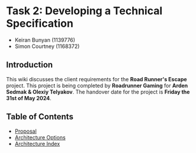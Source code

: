 # Task 2: Developing a Technical Specification
- Keiran Bunyan (1139776) 
- Simon Courtney (1168372)


## Introduction
This wiki discusses the client requirements for the **Road Runner's Escape** project.
This project is being completed by **Roadrunner Gaming** for **Arden Sedmak & Olexiy Telyakov**.
The handover date for the project is **Friday the 31st of May 2024**. 

## Table of Contents
[//]: # (You can link to other pages in your wiki, or you can keep it inline)
* [Proposal](Proposal/index.md)
* [Architecture Options](Architecture/options.md)
* [Architecture Index](Architecture/index.md)